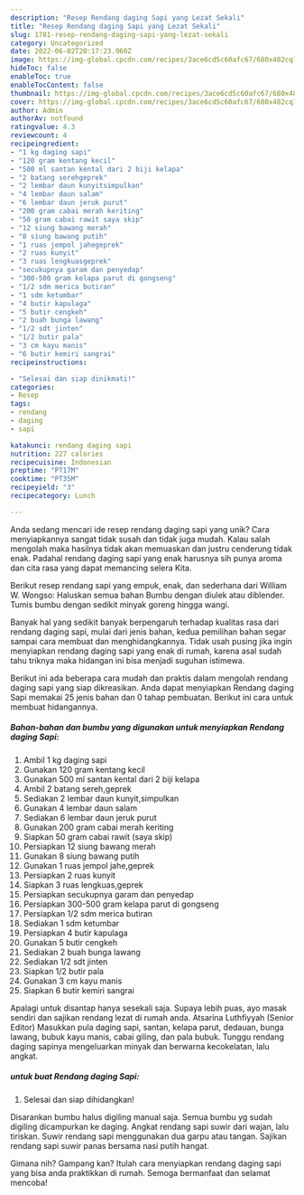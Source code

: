 ```yaml
---
description: "Resep Rendang daging Sapi yang Lezat Sekali"
title: "Resep Rendang daging Sapi yang Lezat Sekali"
slug: 1781-resep-rendang-daging-sapi-yang-lezat-sekali
category: Uncategorized
date: 2022-06-02T20:17:23.960Z
image: https://img-global.cpcdn.com/recipes/3ace6cd5c60afc67/680x482cq70/rendang-daging-sapi-foto-resep-utama.jpg
hideToc: false
enableToc: true
enableTocContent: false
thumbnail: https://img-global.cpcdn.com/recipes/3ace6cd5c60afc67/680x482cq70/rendang-daging-sapi-foto-resep-utama.jpg
cover: https://img-global.cpcdn.com/recipes/3ace6cd5c60afc67/680x482cq70/rendang-daging-sapi-foto-resep-utama.jpg
author: Admin
authorAv: notfound
ratingvalue: 4.3
reviewcount: 4
recipeingredient:
- "1 kg daging sapi"
- "120 gram kentang kecil"
- "500 ml santan kental dari 2 biji kelapa"
- "2 batang serehgeprek"
- "2 lembar daun kunyitsimpulkan"
- "4 lembar daun salam"
- "6 lembar daun jeruk purut"
- "200 gram cabai merah keriting"
- "50 gram cabai rawit saya skip"
- "12 siung bawang merah"
- "8 siung bawang putih"
- "1 ruas jempol jahegeprek"
- "2 ruas kunyit"
- "3 ruas lengkuasgeprek"
- "secukupnya garam dan penyedap"
- "300-500 gram kelapa parut di gongseng"
- "1/2 sdm merica butiran"
- "1 sdm ketumbar"
- "4 butir kapulaga"
- "5 butir cengkeh"
- "2 buah bunga lawang"
- "1/2 sdt jinten"
- "1/2 butir pala"
- "3 cm kayu manis"
- "6 butir kemiri sangrai"
recipeinstructions:

- "Selesai dan siap dinikmati!"
categories:
- Resep
tags:
- rendang
- daging
- sapi

katakunci: rendang daging sapi 
nutrition: 227 calories
recipecuisine: Indonesian
preptime: "PT17M"
cooktime: "PT35M"
recipeyield: "3"
recipecategory: Lunch

---
```





Anda sedang mencari ide resep rendang daging sapi yang unik? Cara menyiapkannya sangat tidak susah dan tidak juga mudah. Kalau salah mengolah maka hasilnya tidak akan memuaskan dan justru cenderung tidak enak. Padahal rendang daging sapi yang enak harusnya sih punya aroma dan cita rasa yang dapat memancing selera Kita.





Berikut resep rendang sapi yang empuk, enak, dan sederhana dari William W. Wongso: Haluskan semua bahan Bumbu dengan diulek atau diblender. Tumis bumbu dengan sedikit minyak goreng hingga wangi.

Banyak hal yang sedikit banyak berpengaruh terhadap kualitas rasa dari rendang daging sapi, mulai dari jenis bahan, kedua pemilihan bahan segar sampai cara membuat dan menghidangkannya. Tidak usah pusing jika ingin menyiapkan rendang daging sapi yang enak di rumah, karena asal sudah tahu triknya maka hidangan ini bisa menjadi suguhan istimewa.






Berikut ini ada beberapa cara mudah dan praktis dalam mengolah rendang daging sapi yang siap dikreasikan. Anda dapat menyiapkan Rendang daging Sapi memakai 25 jenis bahan dan 0 tahap pembuatan. Berikut ini cara untuk membuat hidangannya.

<!--inarticleads1-->

##### Bahan-bahan dan bumbu yang digunakan untuk menyiapkan Rendang daging Sapi:

1. Ambil 1 kg daging sapi
1. Gunakan 120 gram kentang kecil
1. Gunakan 500 ml santan kental dari 2 biji kelapa
1. Ambil 2 batang sereh,geprek
1. Sediakan 2 lembar daun kunyit,simpulkan
1. Gunakan 4 lembar daun salam
1. Sediakan 6 lembar daun jeruk purut
1. Gunakan 200 gram cabai merah keriting
1. Siapkan 50 gram cabai rawit (saya skip)
1. Persiapkan 12 siung bawang merah
1. Gunakan 8 siung bawang putih
1. Gunakan 1 ruas jempol jahe,geprek
1. Persiapkan 2 ruas kunyit
1. Siapkan 3 ruas lengkuas,geprek
1. Persiapkan secukupnya garam dan penyedap
1. Persiapkan 300-500 gram kelapa parut di gongseng
1. Persiapkan 1/2 sdm merica butiran
1. Sediakan 1 sdm ketumbar
1. Persiapkan 4 butir kapulaga
1. Gunakan 5 butir cengkeh
1. Sediakan 2 buah bunga lawang
1. Sediakan 1/2 sdt jinten
1. Siapkan 1/2 butir pala
1. Gunakan 3 cm kayu manis
1. Siapkan 6 butir kemiri sangrai


Apalagi untuk disantap hanya sesekali saja. Supaya lebih puas, ayo masak sendiri dan sajikan rendang lezat di rumah anda. Atsarina Luthfiyyah (Senior Editor) Masukkan pula daging sapi, santan, kelapa parut, dedauan, bunga lawang, bubuk kayu manis, cabai giling, dan pala bubuk. Tunggu rendang daging sapinya mengeluarkan minyak dan berwarna kecokelatan, lalu angkat. 

<!--inarticleads2-->

#####  untuk buat Rendang daging Sapi:


1. Selesai dan siap dihidangkan!

Disarankan bumbu halus digiling manual saja. Semua bumbu yg sudah digiling dicampurkan ke daging. Angkat rendang sapi suwir dari wajan, lalu tiriskan. Suwir rendang sapi menggunakan dua garpu atau tangan. Sajikan rendang sapi suwir panas bersama nasi putih hangat. 

Gimana nih? Gampang kan? Itulah cara menyiapkan rendang daging sapi yang bisa anda praktikkan di rumah. Semoga bermanfaat dan selamat mencoba!
